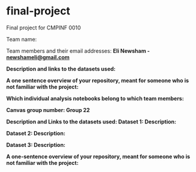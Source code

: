 # final-project
Final project for CMPINF 0010 

Team name:


Team members and their email addresses:
<b>Eli Newsham - newshameli@gmail.com


Description and links to the datasets used:



A one sentence overview of your repository, meant for someone who is not familiar with the project:


Which individual analysis notebooks belong to which team members:


Canvas group number:
<b>Group 22


Description and Links to the datasets used:
Dataset 1:
<b>Description:

Dataset 2:
<b>Description:

Dataset 3:
<b>Description:


A one-sentence overview of your repository, meant for someone who is not familiar with the project:

